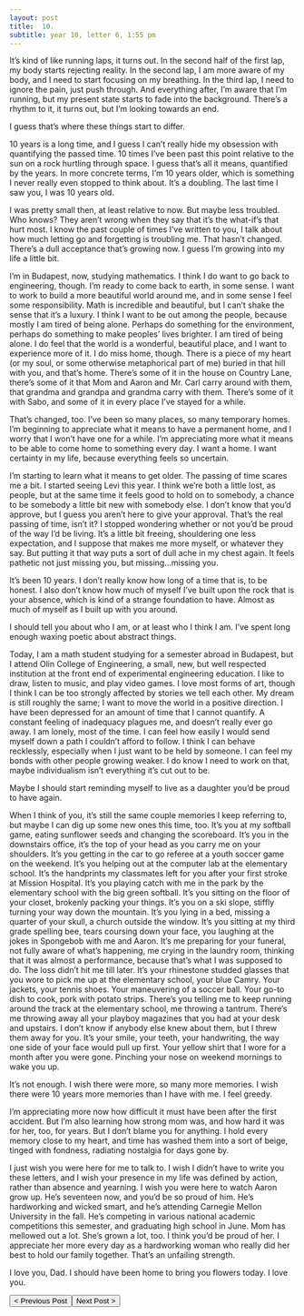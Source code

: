 ```yaml
---
layout: post
title:  10.
subtitle: year 10, letter 6, 1:55 pm
---
```

It’s kind of like running laps, it turns out. In the second half of the first lap, my body starts rejecting reality. In the second lap, I am more aware of my body, and I need to start focusing on my breathing. In the third lap, I need to ignore the pain, just push through. And everything after, I’m aware that I’m running, but my present state starts to fade into the background. There’s a rhythm to it, it turns out, but I’m looking towards an end.

I guess that’s where these things start to differ.

10 years is a long time, and I guess I can’t really hide my obsession with quantifying the passed time. 10 times I’ve been past this point relative to the sun on a rock hurtling through space. I guess that’s all it means, quantified by the years. In more concrete terms, I’m 10 years older, which is something I never really even stopped to think about. It’s a doubling. The last time I saw you, I was 10 years old.

I was pretty small then, at least relative to now. But maybe less troubled. Who knows? They aren’t wrong when they say that it’s the what-if’s that hurt most. I know the past couple of times I’ve written to you, I talk about how much letting go and forgetting is troubling me. That hasn’t changed. There’s a dull acceptance that’s growing now. I guess I’m growing into my life a little bit.

I’m in Budapest, now, studying mathematics. I think I do want to go back to engineering, though. I’m ready to come back to earth, in some sense. I want to work to build a more beautiful world around me, and in some sense I feel some responsibility. Math is incredible and beautiful, but I can’t shake the sense that it’s a luxury. I think I want to be out among the people, because mostly I am tired of being alone. Perhaps do something for the environment, perhaps do something to make peoples’ lives brighter. I am tired of being alone. I do feel that the world is a wonderful, beautiful place, and I want to experience more of it. I do miss home, though. There is a piece of my heart (or my soul, or some otherwise metaphorical part of me) buried in that hill with you, and that’s home. There’s some of it in the house on Country Lane, there’s some of it that Mom and Aaron and Mr. Carl carry around with them, that grandma and grandpa and grandma carry with them. There’s some of it with Sabo, and some of it in every place I’ve stayed for a while.

That’s changed, too. I’ve been so many places, so many temporary homes. I’m beginning to appreciate what it means to have a permanent home, and I worry that I won’t have one for a while. I’m appreciating more what it means to be able to come home to something every day. I want a home. I want certainty in my life, because everything feels so uncertain.

I’m starting to learn what it means to get older. The passing of time scares me a bit. I started seeing Levi this year. I think we’re both a little lost, as people, but at the same time it feels good to hold on to somebody, a chance to be somebody a little bit new with somebody else. I don’t know that you’d approve, but I guess you aren’t here to give your approval. That’s the real passing of time, isn’t it? I stopped wondering whether or not you’d be proud of the way I’d be living. It’s a little bit freeing, shouldering one less expectation, and I suppose that makes me more myself, or whatever they say. But putting it that way puts a sort of dull ache in my chest again. It feels pathetic not just missing you, but missing…missing you.

It’s been 10 years. I don’t really know how long of a time that is, to be honest. I also don’t know how much of myself I’ve built upon the rock that is your absence, which is kind of a strange foundation to have. Almost as much of myself as I built up with you around.

I should tell you about who I am, or at least who I think I am. I’ve spent long enough waxing poetic about abstract things.

Today, I am a math student studying for a semester abroad in Budapest, but I attend Olin College of Engineering, a small, new, but well respected institution at the front end of experimental engineering education. I like to draw, listen to music, and play video games. I love most forms of art, though I think I can be too strongly affected by stories we tell each other. My dream is still roughly the same; I want to move the world in a positive direction. I have been depressed for an amount of time that I cannot quantify. A constant feeling of inadequacy plagues me, and doesn’t really ever go away. I am lonely, most of the time. I can feel how easily I would send myself down a path I couldn’t afford to follow. I think I can behave recklessly, especially when I just want to be held by someone. I can feel my bonds with other people growing weaker. I do know I need to work on that, maybe individualism isn’t everything it’s cut out to be.

Maybe I should start reminding myself to live as a daughter you’d be proud to have again.

When I think of you, it’s still the same couple memories I keep referring to, but maybe I can dig up some new ones this time, too. It’s you at my softball game, eating sunflower seeds and changing the scoreboard. It’s you in the downstairs office, it’s the top of your head as you carry me on your shoulders. It’s you getting in the car to go referee at a youth soccer game on the weekend. It’s you helping out at the computer lab at the elementary school. It’s the handprints my classmates left for you after your first stroke at Mission Hospital. It’s you playing catch with me in the park by the elementary school with the big green softball. It’s you sitting on the floor of your closet, brokenly packing your things. It’s you on a ski slope, stiffly turning your way down the mountain. It’s you lying in a bed, missing a quarter of your skull, a church outside the window. It’s you sitting at my third grade spelling bee, tears coursing down your face, you laughing at the jokes in Spongebob with me and Aaron. It’s me preparing for your funeral, not fully aware of what’s happening, me crying in the laundry room, thinking that it was almost a performance, because that’s what I was supposed to do. The loss didn’t hit me till later. It’s your rhinestone studded glasses that you wore to pick me up at the elementary school, your blue Camry. Your jackets, your tennis shoes. Your maneuvering of a soccer ball. Your go-to dish to cook, pork with potato strips. There’s you telling me to keep running around the track at the elementary school, me throwing a tantrum. There’s me throwing away all your playboy magazines that you had at your desk and upstairs. I don’t know if anybody else knew about them, but I threw them away for you. It’s your smile, your teeth, your handwriting, the way one side of your face would pull up first. Your yellow shirt that I wore for a month after you were gone. Pinching your nose on weekend mornings to wake you up.

It’s not enough. I wish there were more, so many more memories. I wish there were 10 years more memories than I have with me. I feel greedy.

I’m appreciating more now how difficult it must have been after the first accident. But I’m also learning how strong mom was, and how hard it was for her, too, for years. But I don’t blame you for anything. I hold every memory close to my heart, and time has washed them into a sort of beige, tinged with fondness, radiating nostalgia for days gone by.

I just wish you were here for me to talk to. I wish I didn’t have to write you these letters, and I wish your presence in my life was defined by action, rather than absence and yearning. I wish you were here to watch Aaron grow up. He’s seventeen now, and you’d be so proud of him. He’s hardworking and wicked smart, and he’s attending Carnegie Mellon University in the fall. He’s competing in various national academic competitions this semester, and graduating high school in June. Mom has mellowed out a lot. She’s grown a lot, too. I think you’d be proud of her. I appreciate her more every day as a hardworking woman who really did her best to hold our family together. That’s an unfailing strength.

I love you, Dad. I should have been home to bring you flowers today. I love you.

<button class="prev" onclick="window.location.href = '/2018/03/12/9.html';"> < Previous Post</button><button class="next" onclick="window.location.href = '/2020/03/12/11.html';">Next Post > </button>

